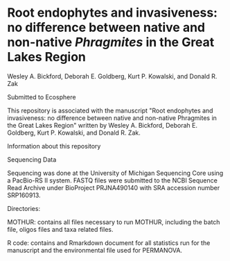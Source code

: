 # Root endophytes and invasiveness: no difference between native and non-native <i>Phragmites</i> in the Great Lakes Region
Wesley A. Bickford, Deborah E. Goldberg, Kurt P. Kowalski, and Donald R. Zak

Submitted to Ecosphere

This repository is associated with the manuscript "Root endophytes and invasiveness: no difference between native and non-native Phragmites in the Great Lakes Region" written by Wesley A. Bickford, Deborah E. Goldberg, Kurt P. Kowalski, and Donald R. Zak.

Information about this repository

Sequencing Data

Sequencing was done at the University of Michigan Sequencing Core using a PacBio-RS II system. FASTQ files were submitted to the NCBI Sequence Read Archive under BioProject PRJNA490140 with SRA accession number SRP160913.

Directories:

MOTHUR: contains all files necessary to run MOTHUR, including the batch file, oligos files and taxa related files.

R code: contains and Rmarkdown document for all statistics run for the manuscript and the environmental file used for PERMANOVA.
